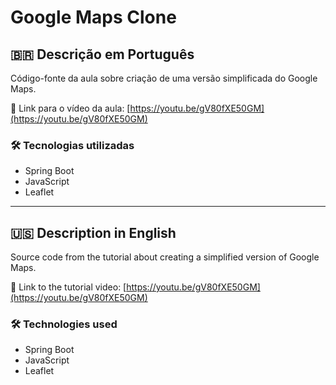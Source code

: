 # Google Maps Clone

## 🇧🇷 Descrição em Português

Código-fonte da aula sobre criação de uma versão simplificada do Google Maps.

🔗 Link para o vídeo da aula: [https://youtu.be/gV80fXE50GM](https://youtu.be/gV80fXE50GM)

### 🛠️ Tecnologias utilizadas

- Spring Boot
- JavaScript
- Leaflet

---

## 🇺🇸 Description in English

Source code from the tutorial about creating a simplified version of Google Maps.

🔗 Link to the tutorial video: [https://youtu.be/gV80fXE50GM](https://youtu.be/gV80fXE50GM)

### 🛠️ Technologies used

- Spring Boot
- JavaScript
- Leaflet
